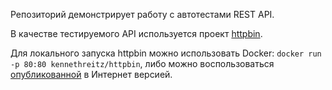 Репозиторий демонстрирует работу с автотестами REST API.

В качестве тестируемого API используется проект [httpbin](https://github.com/postmanlabs/httpbin).

Для локального запуска httpbin можно использовать Docker:
`docker run -p 80:80 kennethreitz/httpbin`, либо можно воспользоваться [опубликованной](https://httpbin.org/) в Интернет версией.